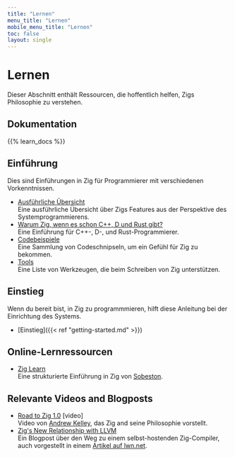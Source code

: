 ```yaml
---
title: "Lernen"
menu_title: "Lernen"
mobile_menu_title: "Lernen"
toc: false
layout: single
---
```


# Lernen
Dieser Abschnitt enthält Ressourcen, die hoffentlich helfen, Zigs Philosophie zu verstehen.

## Dokumentation
{{% learn_docs %}}

## Einführung
Dies sind Einführungen in Zig für Programmierer mit verschiedenen Vorkenntnissen.

- [Ausführliche Übersicht](overview/)  
Eine ausführliche Übersicht über Zigs Features aus der Perspektive des Systemprogrammierens.
- [Warum Zig, wenn es schon C++, D und Rust gibt?](why_zig_rust_d_cpp/)  
Eine Einführung für C++-, D-, und Rust-Programmierer.
- [Codebeispiele](samples/)  
Eine Sammlung von Codeschnipseln, um ein Gefühl für Zig zu bekommen.
- [Tools](tools/)  
Eine Liste von Werkzeugen, die beim Schreiben von Zig unterstützen.


## Einstieg
Wenn du bereit bist, in Zig zu programmmieren, hilft diese Anleitung bei der Einrichtung des Systems.

- [Einstieg]({{< ref "getting-started.md" >}})  

## Online-Lernressourcen
- [Zig Learn](https://ziglearn.org)  
Eine strukturierte Einführung in Zig von [Sobeston](https://github.com/sobeston).

## Relevante Videos and Blogposts
- [Road to Zig 1.0](https://www.youtube.com/watch?v=Gv2I7qTux7g) [video]  
Video von [Andrew Kelley](https://andrewkelley.me), das Zig and seine Philosophie vorstellt.
- [Zig's New Relationship with LLVM](https://kristoff.it/blog/zig-new-relationship-llvm/)  
Ein Blogpost über den Weg zu einem selbst-hostenden Zig-Compiler, auch vorgestellt in einem [Artikel auf lwn.net](https://lwn.net/Articles/833400/).


















